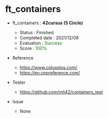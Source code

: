 
# ft_containers
- ft_containers : **42cursus (5 Circle)**
   - Status : Finished
   - Completed date : 2021/12/08
   - Evaluation : <span style="color: #008000">Success</sapn>
   - Score : <span style="color: #008000">100%</sapn>

- Reference
   - https://www.cplusplus.com/
   - https://en.cppreference.com/

- Tester
   - https://github.com/mli42/containers_test

- Issue
  - None